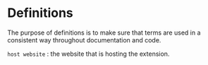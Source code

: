 # Definitions

The purpose of definitions is to make sure that terms are used in a consistent way throughout documentation and code.

`host website`
: the website that is hosting the extension.

